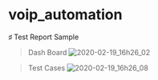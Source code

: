 # voip_automation

♯ Test Report Sample

> Dash Board
![2020-02-19_16h26_02](https://user-images.githubusercontent.com/25470405/74811410-c5ca5d80-5334-11ea-8901-428d970639eb.png)

> Test Cases
![2020-02-19_16h26_08](https://user-images.githubusercontent.com/25470405/74811396-bfd47c80-5334-11ea-8490-0070d09e5429.png)


